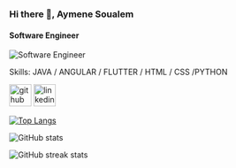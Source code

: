 ### Hi there 👋, Aymene Soualem 
#### Software Engineer
![Software Engineer](https://as1.ftcdn.net/v2/jpg/03/52/39/00/1000_F_352390061_Bem8aYkzfGhIObTC4fXhf0PmKQjWM1wN.jpg)


Skills: JAVA / ANGULAR / FLUTTER / HTML / CSS /PYTHON




[<img src='https://cdn.jsdelivr.net/npm/simple-icons@3.0.1/icons/github.svg' alt='github' height='40'>](https://github.com/aymenesoualem)  [<img src='https://cdn.jsdelivr.net/npm/simple-icons@3.0.1/icons/linkedin.svg' alt='linkedin' height='40'>](https://www.linkedin.com/in/aymene-soualem)  

[![Top Langs](https://github-readme-stats.vercel.app/api/top-langs/?username=aymenesoualem)](https://github.com/anuraghazra/github-readme-stats)

![GitHub stats](https://github-readme-stats.vercel.app/api?username=aymenesoualem&show_icons=true)  

![GitHub streak stats](https://streak-stats.demolab.com/?user=aymenesoualem)  


